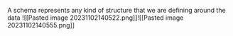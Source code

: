 A schema represents any kind of structure that we are defining around the data
![[Pasted image 20231102140522.png]]![[Pasted image 20231102140555.png]]
